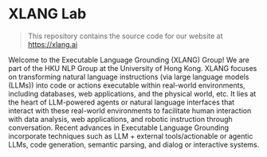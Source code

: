 # XLANG Lab

> This repository contains the source code for our website at <https://xlang.ai>

Welcome to the Executable Language Grounding (XLANG) Group! We are part of the HKU NLP Group at the University of Hong Kong. XLANG focuses on transforming natural language instructions (via large language models (LLMs)) into code or actions executable within real-world environments, including databases, web applications, and the physical world, etc. It lies at the heart of LLM-powered agents or natural language interfaces that interact with these real-world environments to facilitate human interaction with data analysis, web applications, and robotic instruction through conversation. Recent advances in Executable Language Grounding incorporate techniques such as LLM + external tools/actionable or agentic LLMs, code generation, semantic parsing, and dialog or interactive systems.
